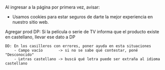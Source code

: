 Al ingresar a la página por primera vez, avisar:
- Usamos cookies para estar seguros de darte la mejor experiencia en nuestro sitio web. 

Agregar prod
	DP: Si la película o serie de TV informa que el producto existe en castellano, llevar ese dato a DP

	DD: En los casilleros con errores, poner ayuda en esta situaciones
		- Campo vacío 		-> si no se sabe qué contestar, poné "Desconocido"
		- Letras castellano	-> buscá qué letra puede ser extraña al idioma castellano
